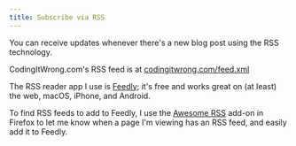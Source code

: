 ```yaml
---
title: Subscribe via RSS
---
```


You can receive updates whenever there's a new blog post using the RSS technology.

CodingItWrong.com's RSS feed is at [codingitwrong.com/feed.xml](/feed.xml)

The RSS reader app I use is [Feedly](https://feedly.com/); it's free and works great on (at least) the web, macOS, iPhone, and Android.

To find RSS feeds to add to Feedly, I use the [Awesome RSS](https://addons.mozilla.org/en-US/firefox/addon/awesome-rss/) add-on in Firefox to let me know when a page I'm viewing has an RSS feed, and easily add it to Feedly.
